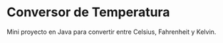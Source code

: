 
# Conversor de Temperatura

Mini proyecto en Java para convertir entre Celsius, Fahrenheit y Kelvin.
